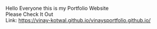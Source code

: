 Hello Everyone this is my Portfolio Website
<br>
Please Check It Out
<br>
Link:  https://vinay-kotwal.github.io/vinaysportfolio.github.io/
